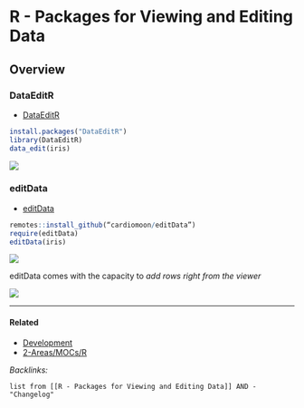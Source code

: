 # R - Packages for Viewing and Editing Data

## Overview

### DataEditR

* [DataEditR]()

````R
install.packages("DataEditR")
library(DataEditR)
data_edit(iris)
````

![](https://miro.medium.com/max/700/1*D6T9pdO5k7YPYf6iXJ-R9w.png)

### editData

* [editData]()

````R
remotes::install_github(“cardiomoon/editData”)
require(editData)
editData(iris)
````

![](https://miro.medium.com/max/700/1*ln0M50NXO-hp_3GizN00JQ.png)

editData comes with the capacity to *add rows right from the viewer*

![](https://miro.medium.com/max/700/1*KSpZu2Oa_-Y-JT65pm_5bw.png)

---

#### Related

* [Development](../2-Areas/MOCs/Development.md)
* [2-Areas/MOCs/R](../2-Areas/MOCs/R.md)

*Backlinks:*

````dataview
list from [[R - Packages for Viewing and Editing Data]] AND -"Changelog"
````
